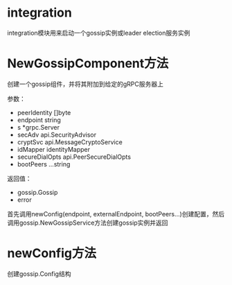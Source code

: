 integration
===

integration模块用来启动一个gossip实例或leader election服务实例

# NewGossipComponent方法

创建一个gossip组件，并将其附加到给定的gRPC服务器上

参数：

- peerIdentity []byte
- endpoint string
- s *grpc.Server
- secAdv api.SecurityAdvisor
- cryptSvc api.MessageCryptoService
- idMapper identityMapper
- secureDialOpts api.PeerSecureDialOpts
- bootPeers ...string

返回值：

- gossip.Gossip
- error

首先调用newConfig(endpoint, externalEndpoint, bootPeers...)创建配置，然后调用gossip.NewGossipService方法创建gossip实例并返回

# newConfig方法

创建gossip.Config结构